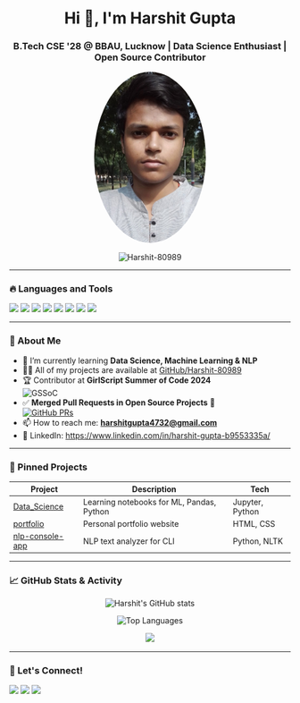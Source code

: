 <h1 align="center">Hi 👋, I'm Harshit Gupta</h1>
<h3 align="center">B.Tech CSE '28 @ BBAU, Lucknow | Data Science Enthusiast | Open Source Contributor</h3>

<p align="center">
  <img src="https://github.com/Harshit-80989/Harshit-80989/blob/main/profile.jpg" alt="Harshit Gupta" width="200" style="border-radius: 50%;" />
</p>

<p align="center">
  <img src="https://komarev.com/ghpvc/?username=Harshit-80989&label=Profile%20views&color=0e75b6&style=flat" alt="Harshit-80989" />
</p>

---

### 🔥 Languages and Tools

<p align="left">
  <img src="https://img.shields.io/badge/Python-3776AB?style=for-the-badge&logo=python&logoColor=white" />
  <img src="https://img.shields.io/badge/C++-00599C?style=for-the-badge&logo=c%2B%2B&logoColor=white" />
  <img src="https://img.shields.io/badge/C-00599C?style=for-the-badge&logo=c&logoColor=white" />
  <img src="https://img.shields.io/badge/HTML5-e34c26?style=for-the-badge&logo=html5&logoColor=white" />
  <img src="https://img.shields.io/badge/Git-F05032?style=for-the-badge&logo=git&logoColor=white" />
  <img src="https://img.shields.io/badge/GitHub-181717?style=for-the-badge&logo=github&logoColor=white" />
  <img src="https://img.shields.io/badge/Jupyter-F37626?style=for-the-badge&logo=jupyter&logoColor=white" />
  <img src="https://img.shields.io/badge/VSCode-007ACC?style=for-the-badge&logo=visual-studio-code&logoColor=white" />
</p>

---

### 🚀 About Me

- 🌱 I’m currently learning **Data Science, Machine Learning & NLP**
- 👨‍💻 All of my projects are available at [GitHub/Harshit-80989](https://github.com/Harshit-80989)
- 🏆 Contributor at **GirlScript Summer of Code 2024**  
  ![GSSoC](https://img.shields.io/badge/GSSoC-Contributor-orange?style=for-the-badge)
- ✅ **Merged Pull Requests in Open Source Projects** 🎯  
  [![GitHub PRs](https://img.shields.io/badge/dynamic/json?url=https%3A%2F%2Fapi.github.com%2Fsearch%2Fissues%3Fq%3Dis%3Apr%2Bauthor%3AHarshit-80989%2Bis%3Amerged&query=total_count&label=Merged%20PRs&color=brightgreen&style=for-the-badge)](https://github.com/pulls?q=is%3Apr+author%3AHarshit-80989+is%3Amerged)
- 📫 How to reach me: **harshitgupta4732@gmail.com**
- 🔗 LinkedIn: https://www.linkedin.com/in/harshit-gupta-b9553335a/

---

### 📌 Pinned Projects

| Project | Description | Tech |
|--------|-------------|------|
| [Data_Science](https://github.com/Harshit-80989/Data_Science) | Learning notebooks for ML, Pandas, Python | Jupyter, Python |
| [portfolio](https://github.com/Harshit-80989/portfolio) | Personal portfolio website | HTML, CSS |
| [nlp-console-app](https://github.com/Harshit-80989/nlp-console-app) | NLP text analyzer for CLI | Python, NLTK |

---

### 📈 GitHub Stats & Activity

<p align="center">
  <img src="https://github-readme-stats.vercel.app/api?username=Harshit-80989&show_icons=true&theme=tokyonight" alt="Harshit's GitHub stats" />
</p>

<p align="center">
  <img src="https://github-readme-stats.vercel.app/api/top-langs/?username=Harshit-80989&layout=compact&theme=tokyonight" alt="Top Languages" />
</p>

<p align="center">
  <img src="https://img.shields.io/badge/GitHub%20Streak-Active-blue?style=for-the-badge" />
</p>

---

### 🏁 Let's Connect!

<p align="left">
  <a href="mailto:hg9807280@gmail.com"><img src="https://img.shields.io/badge/Email-D14836?style=for-the-badge&logo=gmail&logoColor=white" /></a>
  <a href="https://github.com/Harshit-80989"><img src="https://img.shields.io/badge/GitHub-100000?style=for-the-badge&logo=github&logoColor=white" /></a>
  <a href="https://www.linkedin.com/in/harshit-gupta-b9553335a/"><img src="https://img.shields.io/badge/LinkedIn-0077B5?style=for-the-badge&logo=linkedin&logoColor=white" /></a>
</p>
